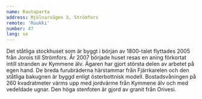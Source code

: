 ```yaml
---
name: Rautaparta
address: Mjölnarvägen 3, Strömfors
remote: 'Ruukki'
number: 47
lang: se
---
```

Det ståtliga stockhuset som är byggt i början av 1800-talet flyttades 2005 från Jorois till Strömfors. År 2007 började huset resas en aning förkortat intill stranden av Kymmene älv. Ägaren har gjort största delen av arbetet på egen hand. De breda furubräderna härstammar från Fjärrkarelen och den ståtliga bakugnen är byggd enligt österbottnisk modell. Bostadsvåningen på 260 kvadratmeter värms upp med jordvärme från Kymmene älv och med vedeldade ugnar. Den höga stenfoten är gjord av granit från Orivesi.